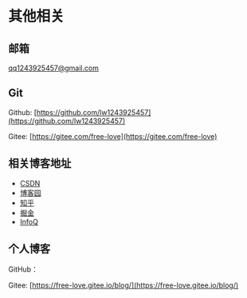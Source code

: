 # 其他相关

## 邮箱
qq1243925457@gmail.com

## Git
Github: [https://github.com/lw1243925457](https://github.com/lw1243925457)

Gitee: [https://gitee.com/free-love](https://gitee.com/free-love)

## 相关博客地址
- [CSDN](https://blog.csdn.net/github_35735591)
- [博客园](https://www.cnblogs.com/freedom-only/)
- [知乎](https://www.zhihu.com/people/liu-yun-xiao-36-22)
- [掘金](https://juejin.cn/user/2031553217040632)
- [InfoQ](https://www.infoq.cn/profile/0C2239867AFF5F/publish)

## 个人博客

GitHub： []()

Gitee: [https://free-love.gitee.io/blog/](https://free-love.gitee.io/blog/)

